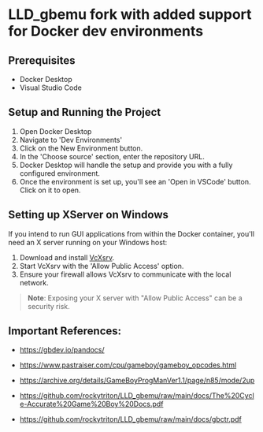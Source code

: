 # LLD_gbemu fork with added support for Docker dev environments
    
## Prerequisites

- Docker Desktop
- Visual Studio Code

## Setup and Running the Project

1. Open Docker Desktop
2. Navigate to 'Dev Environments'
3. Click on the New Environment button.
4. In the 'Choose source' section, enter the repository URL.
5. Docker Desktop will handle the setup and provide you with a fully configured environment.
6. Once the environment is set up, you'll see an 'Open in VSCode' button. Click on it to open.

## Setting up XServer on Windows

If you intend to run GUI applications from within the Docker container, you'll need an X server running on your Windows host:

1. Download and install [VcXsrv](https://sourceforge.net/projects/vcxsrv/).
2. Start VcXsrv with the 'Allow Public Access' option.
3. Ensure your firewall allows VcXsrv to communicate with the local network.

> **Note**: Exposing your X server with "Allow Public Access" can be a security risk.

## Important References:

- https://gbdev.io/pandocs/

- https://www.pastraiser.com/cpu/gameboy/gameboy_opcodes.html

- https://archive.org/details/GameBoyProgManVer1.1/page/n85/mode/2up

- https://github.com/rockytriton/LLD_gbemu/raw/main/docs/The%20Cycle-Accurate%20Game%20Boy%20Docs.pdf

- https://github.com/rockytriton/LLD_gbemu/raw/main/docs/gbctr.pdf
